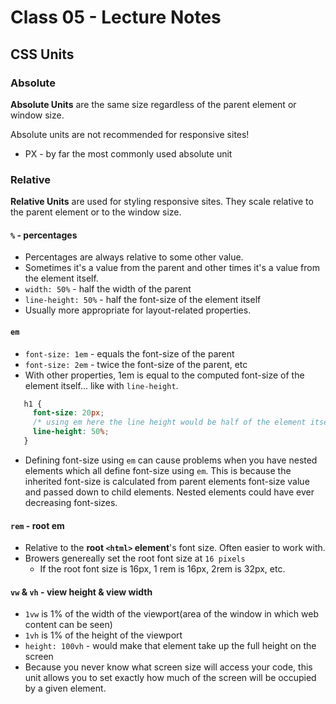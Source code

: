# Class 05 - Lecture Notes

## CSS Units

### Absolute

**Absolute Units** are the same size regardless of the parent element or window size.

Absolute units are not recommended for responsive sites!

- PX - by far the most commonly used absolute unit

### Relative

**Relative Units** are used for styling responsive sites. They scale relative to the parent element or to the window size.

#### `%` - percentages

- Percentages are always relative to some other value.
- Sometimes it's a value from the parent and other times it's a value from the element itself.
- `width: 50%` - half the width of the parent
- `line-height: 50%` - half the font-size of the element itself
- Usually more appropriate for layout-related properties.

#### `em`

- `font-size: 1em` - equals the font-size of the parent
- `font-size: 2em` - twice the font-size of the parent, etc
- With other properties, 1em is equal to the computed font-size of the element itself... like with `line-height`.

```css
   h1 {
     font-size: 20px;
     /* using em here the line height would be half of the element itself */
     line-height: 50%;
   }
```

- Defining font-size using `em` can cause problems when you have nested elements which all define font-size using `em`. This is because the inherited font-size is calculated from parent elements font-size value and passed down to child elements. Nested elements could have ever decreasing font-sizes.

#### `rem` - root em

- Relative to the **root `<html>` element**'s font size. Often easier to work with.
- Browers genereally set the root font size at `16 pixels`
  - If the root font size is 16px, 1 rem is 16px, 2rem is 32px, etc.

#### `vw` & `vh` - view height & view width

- `1vw` is 1% of the width of the viewport(area of the window in which web content can be seen)
- `1vh` is 1% of the height of the viewport
- `height: 100vh` - would make that element take up the full height on the screen
- Because you never know what screen size will access your code, this unit allows you to set exactly how much of the screen will be occupied by a given element.
